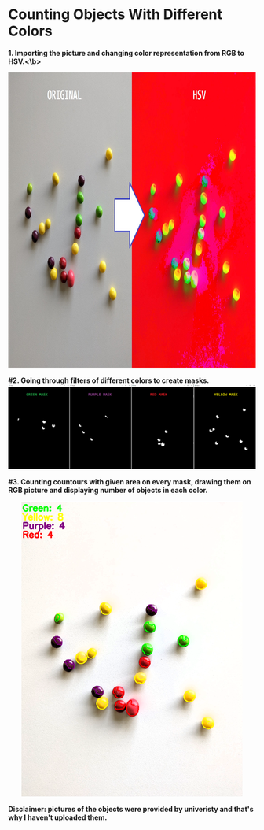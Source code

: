 # Counting Objects With Different Colors

<b>1. Importing the picture and changing color representation from RGB to HSV.<\b>
<p align="center">
  <img src="https://github.com/4MC4/Counting-Objects/blob/main/pics/orig_to_hsv.png" height="600">
</p>

#2. Going through filters of different colors to create masks.
![](https://github.com/4MC4/Counting-Objects/blob/main/pics/masks.png)

#3. Counting countours with given area on every mask, drawing them on RGB picture and displaying number of objects in each color.
<p align="center">
<img src="https://github.com/4MC4/Counting-Objects/blob/main/pics/result.png" height="600">
</p>

Disclaimer: pictures of the objects were provided by univeristy and that's why I haven't uploaded them.
